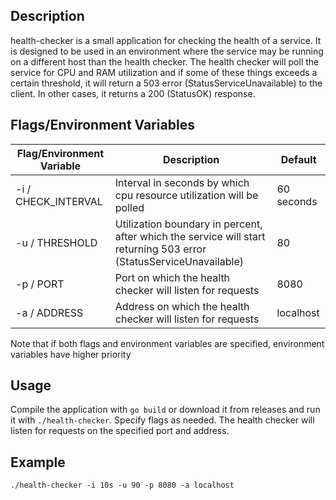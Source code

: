 ## Description
health-checker is a small application for checking the health of a service. 
It is designed to be used in an environment where the service may be running on a different host than the 
health checker. The health checker will poll the service for CPU and RAM utilization and if some of these things exceeds a certain threshold, 
it will return a 503 error (StatusServiceUnavailable) to the client. In other cases, it returns a 200 (StatusOK) response.


## Flags/Environment Variables
| Flag/Environment Variable | Description                                                                                                        | Default    |
|---------------------------|--------------------------------------------------------------------------------------------------------------------|------------|
| -i / CHECK_INTERVAL       | Interval in seconds by which cpu resource utilization will be polled                                               | 60 seconds |
| -u / THRESHOLD            | Utilization boundary in percent, after which the service will start returning 503 error (StatusServiceUnavailable) | 80         |
| -p / PORT                 | Port on which the health checker will listen for requests                                                          | 8080       |
| -a / ADDRESS              | Address on which the health checker will listen for requests                                                       | localhost  |

Note that if both flags and environment variables are specified, environment variables have higher priority

## Usage
Compile the application with `go build` or download it from releases and run it with `./health-checker`. Specify flags as needed. 
The health checker will listen for requests on the specified port and address.

## Example
`./health-checker -i 10s -u 90 -p 8080 -a localhost`
